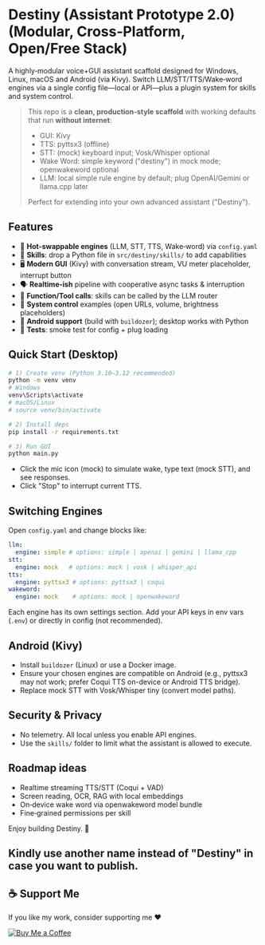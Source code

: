# Destiny (Assistant Prototype 2.0) (Modular, Cross‑Platform, Open/Free Stack)

A highly‑modular voice+GUI assistant scaffold designed for Windows, Linux, macOS and Android (via Kivy).
Switch LLM/STT/TTS/Wake‑word engines via a single config file—local or API—plus a plugin system for skills
and system control.

> This repo is a **clean, production‑style scaffold** with working defaults that run **without internet**:
> - GUI: Kivy
> - TTS: pyttsx3 (offline)
> - STT: (mock) keyboard input; Vosk/Whisper optional
> - Wake Word: simple keyword ("destiny") in mock mode; openwakeword optional
> - LLM: local simple rule engine by default; plug OpenAI/Gemini or llama.cpp later
>
> Perfect for extending into your own advanced assistant ("Destiny").

## Features

- 🔌 **Hot‑swappable engines** (LLM, STT, TTS, Wake‑word) via `config.yaml`
- 🧩 **Skills**: drop a Python file in `src/destiny/skills/` to add capabilities
- 🖥️ **Modern GUI** (Kivy) with conversation stream, VU meter placeholder, interrupt button
- 🗣️ **Realtime-ish** pipeline with cooperative async tasks & interruption
- 🧠 **Function/Tool calls**: skills can be called by the LLM router
- 🧰 **System control** examples (open URLs, volume, brightness placeholders)
- 📱 **Android support** (build with `buildozer`); desktop works with Python
- 🧪 **Tests**: smoke test for config + plug loading

## Quick Start (Desktop)

```bash
# 1) Create venv (Python 3.10–3.12 recommended)
python -m venv venv
# Windows
venv\Scripts\activate
# macOS/Linux
# source venv/bin/activate

# 2) Install deps
pip install -r requirements.txt

# 3) Run GUI
python main.py
```

- Click the mic icon (mock) to simulate wake, type text (mock STT), and see responses.
- Click "Stop" to interrupt current TTS.

## Switching Engines

Open `config.yaml` and change blocks like:

```yaml
llm:
  engine: simple # options: simple | openai | gemini | llama_cpp
stt:
  engine: mock   # options: mock | vosk | whisper_api
tts:
  engine: pyttsx3 # options: pyttsx3 | coqui
wakeword:
  engine: mock    # options: mock | openwakeword
```

Each engine has its own settings section. Add your API keys in env vars (`.env`) or directly in config (not recommended).

## Android (Kivy)

- Install `buildozer` (Linux) or use a Docker image.
- Ensure your chosen engines are compatible on Android (e.g., pyttsx3 may not work; prefer Coqui TTS on-device or Android TTS bridge).
- Replace mock STT with Vosk/Whisper tiny (convert model paths).

## Security & Privacy

- No telemetry. All local unless you enable API engines.
- Use the `skills/` folder to limit what the assistant is allowed to execute.

## Roadmap ideas

- Realtime streaming TTS/STT (Coqui + VAD)
- Screen reading, OCR, RAG with local embeddings
- On‑device wake word via openwakeword model bundle
- Fine‑grained permissions per skill

Enjoy building Destiny. 💫

## Kindly use another name instead of "Destiny" in case you want to publish.




## ☕ Support Me

If you like my work, consider supporting me ❤️

[![Buy Me a Coffee](https://img.shields.io/badge/Buy%20Me%20a%20Coffee-%23FFDD00?style=for-the-badge&logo=buy-me-a-coffee&logoColor=black)](https://www.buymeacoffee.com/acheronia)

